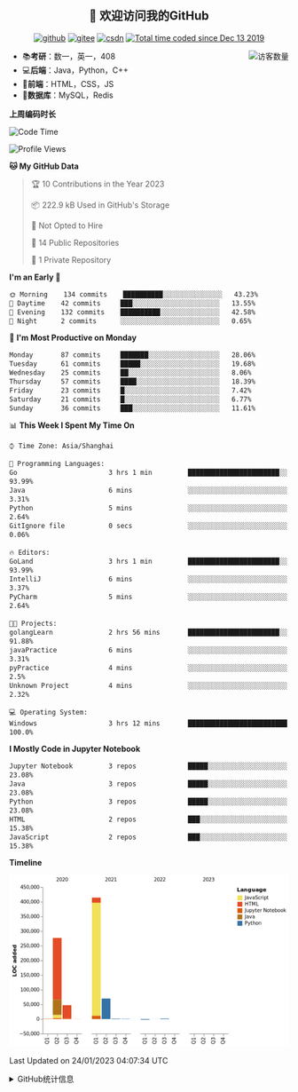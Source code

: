 <h2 align="center">👋 欢迎访问我的GitHub</h2>
<p align="center">
  <a href="https://github.com/eternidad33"><img src="https://img.shields.io/badge/GitHub-ff79c6" alt="github"></a>
  <a href="https://gitee.com/eternidad33"><img src="https://img.shields.io/badge/Gitee-fe7300" alt="gitee"></a>
  <a href="https://blog.csdn.net/qq_42907802"><img src="https://img.shields.io/badge/CSDN-cf000e" alt="csdn"></a>
  <a href="https://wakatime.com/@Tian"><img src="https://wakatime.com/badge/user/938325ad-aa1b-4e8a-8efd-04fff7660bd5.svg" alt="Total time coded since Dec 13 2019" /></a>
</p>

<img align='right' src="https://profile-counter.glitch.me/eternidad33/count.svg" alt="访客数量"/>

- 📚**考研**：数一，英一，408
- 💻**后端**：Java，Python，C++
- 📝**前端**：HTML，CSS，JS
- 💼**数据库**：MySQL，Redis

**上周编码时长**  

<!--START_SECTION:waka-->
![Code Time](http://img.shields.io/badge/Code%20Time-1%2C916%20hrs%2057%20mins-blue)

![Profile Views](http://img.shields.io/badge/Profile%20Views-0-blue)

**🐱 My GitHub Data** 

> 🏆 10 Contributions in the Year 2023
 > 
> 📦 222.9 kB Used in GitHub's Storage 
 > 
> 🚫 Not Opted to Hire
 > 
> 📜 14 Public Repositories 
 > 
> 🔑 1 Private Repository 
 > 
**I'm an Early 🐤** 

```text
🌞 Morning    134 commits    ██████████░░░░░░░░░░░░░░░   43.23% 
🌆 Daytime    42 commits     ███░░░░░░░░░░░░░░░░░░░░░░   13.55% 
🌃 Evening    132 commits    ██████████░░░░░░░░░░░░░░░   42.58% 
🌙 Night      2 commits      ░░░░░░░░░░░░░░░░░░░░░░░░░   0.65%

```
📅 **I'm Most Productive on Monday** 

```text
Monday       87 commits     ███████░░░░░░░░░░░░░░░░░░   28.06% 
Tuesday      61 commits     █████░░░░░░░░░░░░░░░░░░░░   19.68% 
Wednesday    25 commits     ██░░░░░░░░░░░░░░░░░░░░░░░   8.06% 
Thursday     57 commits     ████░░░░░░░░░░░░░░░░░░░░░   18.39% 
Friday       23 commits     █░░░░░░░░░░░░░░░░░░░░░░░░   7.42% 
Saturday     21 commits     █░░░░░░░░░░░░░░░░░░░░░░░░   6.77% 
Sunday       36 commits     ███░░░░░░░░░░░░░░░░░░░░░░   11.61%

```


📊 **This Week I Spent My Time On** 

```text
⌚︎ Time Zone: Asia/Shanghai

💬 Programming Languages: 
Go                       3 hrs 1 min         ███████████████████████░░   93.99% 
Java                     6 mins              ░░░░░░░░░░░░░░░░░░░░░░░░░   3.31% 
Python                   5 mins              ░░░░░░░░░░░░░░░░░░░░░░░░░   2.64% 
GitIgnore file           0 secs              ░░░░░░░░░░░░░░░░░░░░░░░░░   0.06%

🔥 Editors: 
GoLand                   3 hrs 1 min         ███████████████████████░░   93.99% 
IntelliJ                 6 mins              ░░░░░░░░░░░░░░░░░░░░░░░░░   3.37% 
PyCharm                  5 mins              ░░░░░░░░░░░░░░░░░░░░░░░░░   2.64%

🐱‍💻 Projects: 
golangLearn              2 hrs 56 mins       ███████████████████████░░   91.88% 
javaPractice             6 mins              ░░░░░░░░░░░░░░░░░░░░░░░░░   3.31% 
pyPractice               4 mins              ░░░░░░░░░░░░░░░░░░░░░░░░░   2.5% 
Unknown Project          4 mins              ░░░░░░░░░░░░░░░░░░░░░░░░░   2.32%

💻 Operating System: 
Windows                  3 hrs 12 mins       █████████████████████████   100.0%

```

**I Mostly Code in Jupyter Notebook** 

```text
Jupyter Notebook         3 repos             █████░░░░░░░░░░░░░░░░░░░░   23.08% 
Java                     3 repos             █████░░░░░░░░░░░░░░░░░░░░   23.08% 
Python                   3 repos             █████░░░░░░░░░░░░░░░░░░░░   23.08% 
HTML                     2 repos             ███░░░░░░░░░░░░░░░░░░░░░░   15.38% 
JavaScript               2 repos             ███░░░░░░░░░░░░░░░░░░░░░░   15.38%

```


**Timeline**

![Chart not found](https://raw.githubusercontent.com/eternidad33/eternidad33/master/charts/bar_graph.png) 


 Last Updated on 24/01/2023 04:07:34 UTC
<!--END_SECTION:waka-->

<details>
<summary>GitHub统计信息</summary>

<br/>

> 动态太少，不好意思展示
> 
> 下面的GitHub统计信息是来自于[github-readme-stats](https://github.com/anuraghazra/github-readme-stats)项目，里边有[中文文档](https://github.com/anuraghazra/github-readme-stats/blob/master/readme_cn.md)

<a href="https://github.com/eternidad33/eternidad33">
  <img align="center" src="https://github-readme-stats.anuraghazra1.vercel.app/api?username=eternidad33&show_icons=true" />
</a>
</details>


